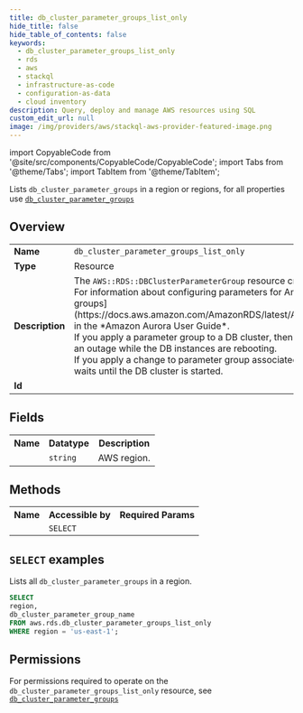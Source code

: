 ```yaml
---
title: db_cluster_parameter_groups_list_only
hide_title: false
hide_table_of_contents: false
keywords:
  - db_cluster_parameter_groups_list_only
  - rds
  - aws
  - stackql
  - infrastructure-as-code
  - configuration-as-data
  - cloud inventory
description: Query, deploy and manage AWS resources using SQL
custom_edit_url: null
image: /img/providers/aws/stackql-aws-provider-featured-image.png
---
```


import CopyableCode from '@site/src/components/CopyableCode/CopyableCode';
import Tabs from '@theme/Tabs';
import TabItem from '@theme/TabItem';

Lists <code>db_cluster_parameter_groups</code> in a region or regions, for all properties use <a href="/providers/aws/serviceName/db_cluster_parameter_groups/"><code>db_cluster_parameter_groups</code></a>

## Overview
<table><tbody>
<tr><td><b>Name</b></td><td><code>db_cluster_parameter_groups_list_only</code></td></tr>
<tr><td><b>Type</b></td><td>Resource</td></tr>
<tr><td><b>Description</b></td><td>The <code>AWS::RDS::DBClusterParameterGroup</code> resource creates a new Amazon RDS DB cluster parameter group.<br />For information about configuring parameters for Amazon Aurora DB clusters, see &#91;Working with parameter groups&#93;(https://docs.aws.amazon.com/AmazonRDS/latest/AuroraUserGuide/USER_WorkingWithParamGroups.html) in the *Amazon Aurora User Guide*.<br />If you apply a parameter group to a DB cluster, then its DB instances might need to reboot. This can result in an outage while the DB instances are rebooting.<br />If you apply a change to parameter group associated with a stopped DB cluster, then the updated stack waits until the DB cluster is started.</td></tr>
<tr><td><b>Id</b></td><td><CopyableCode code="aws.rds.db_cluster_parameter_groups_list_only" /></td></tr>
</tbody></table>

## Fields
<table><tbody><tr><th>Name</th><th>Datatype</th><th>Description</th></tr><tr><td><CopyableCode code="region" /></td><td><code>string</code></td><td>AWS region.</td></tr>
</tbody></table>

## Methods

<table><tbody>
  <tr>
    <th>Name</th>
    <th>Accessible by</th>
    <th>Required Params</th>
  </tr>
  <tr>
    <td><CopyableCode code="list_resources" /></td>
    <td><code>SELECT</code></td>
    <td><CopyableCode code="region" /></td>
  </tr>
</tbody></table>

## `SELECT` examples
Lists all <code>db_cluster_parameter_groups</code> in a region.
```sql
SELECT
region,
db_cluster_parameter_group_name
FROM aws.rds.db_cluster_parameter_groups_list_only
WHERE region = 'us-east-1';
```


## Permissions

For permissions required to operate on the <code>db_cluster_parameter_groups_list_only</code> resource, see <a href="/providers/aws/rds/db_cluster_parameter_groups/#permissions"><code>db_cluster_parameter_groups</code></a>

